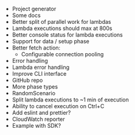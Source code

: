 - Project generator
- Some docs
- Better split of parallel work for lambdas
- Lambda executions should max at 800s
- Better console status for lambda executions
- Support for data / setup phase
- Better fetch action:
    - Configurable connection pooling
- Error handling
- Lambda error handling
- Improve CLI interface
- GitHub repo
- More phase types
- RandomScenario
- Split lambda executions to ~1 min of execution
- Ability to cancel execution on Ctrl+C
- Add eslint and prettier?
- CloudWatch reporter
- Example with SDK?
